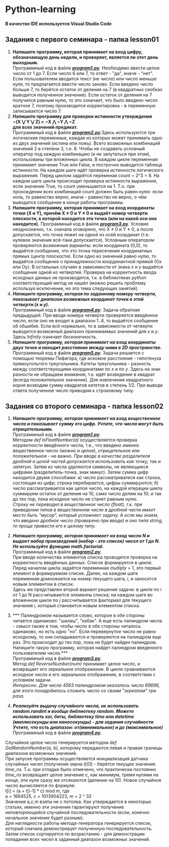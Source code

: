 # Python-learning

#### В качестве IDE используется Visual Studio Code

## Задания с первого семинара - папка lesson01

1. **Напишите программу, которая принимает на вход цифру, обозначающую день недели, и проверяет, является ли этот день выходным.**  
Программный код в файле [***program1.py***](https://github.com/dtnfktu/Python-prog/blob/master/lesson01/program1.py). Необходимо ввести целое число от 1 до 7. Если число 6 или 7, то ответ - "да", иначе - "нет". Если пользователем вводится текст (не число) или число меньше нуля, то предлагается ввести число заново. Если введено число больше 7, то берётся остаток от деления на 7 (в квадратных скобках выводится полученное значение). Если остаток от деления на 7 получился равным нулю, то это означает, что было введено число кратное 7, поэтому производится корректировка - в переменную записывается число 7.
2. **Напишите программу для проверки истинности утверждения  
¬(X ⋁ Y ⋁ Z) = ¬X ⋀ ¬Y ⋀ ¬Z  
для всех значений предикат.**  
Программный код в файле [***program2.py***](https://github.com/dtnfktu/Python-prog/blob/master/lesson01/program2.py).Здесь используются три логические переменные, каждая из которых может принимать одно из двух значений (истина или ложь). Всего возможных комбинаций значений 2 в степени 3, т.е. 8. Чтобы не создавать условный оператор под каждую комбинацию (и не запутаться при этом), использованы три вложенных цикла. В каждом цикле переменная принимает значение True или False, и построчно выводится таблица истинности. На каждом шаге идёт проверка истинности логического выражения. Перед циклом задаётся перемнная count = 2^3 = 8. На каждом шаге цикла происходит проверка истинности выражения, если значение True, то count уменьшается на 1. Т.о. при прохождении всех комбинаций count должен быть равен нулю: если ноль, то равенство верно, иначе - равенство не верно, о чём выводится сообщение в конце работы программы.
3. **Напишите программу, которая принимает на вход координаты точки (X и Y), причём X ≠ 0 и Y ≠ 0 и выдаёт номер четверти плоскости, в которой находится эта точка (или на какой оси она находится).**
Программный код в файле [***program3.py***](https://github.com/dtnfktu/Python-prog/blob/master/lesson01/program3.py). Условие неоднозначно, т.к. сначала оговорено, что X ≠ 0 и Y ≠ 0, а после допускается, что точка лежит на одной из осей координат (т.е. нулевое значение всё-таки допускается). Условным оператором проверяются возможные варианты: если координата (0,0), то выдаётся сообщение, что это точка пересечения координатных прямых (центр плоскости). Если одно из значений равно нулю, то выдаётся сообщение о принадлежности координантной прямой (Ох или Оу). В остальных случаях в зависимости от знака *х* и *у* выдаётся сообщение одной из четвертей. Проверка на корректность ввода исходных данных не производится, т.к. в библиотеках *python* соответствующий метод не нашёл (можно решить проблему используя исключение, но это тема следующих занятий). 
4. ***Напишите программу, которая по заданному номеру четверти, показывает диапазон возможных координат точек в этой четверти (x и y).***  
Программный код в файле [***program4.py***](https://github.com/dtnfktu/Python-prog/blob/master/lesson01/program4.py). Задача обратная предыдущей. При вводе номера четверти проверяется введённое число, если оно не входит в диапазон 1..4, то выдаётся сообщение об обшибке. Если всё нормально, то в зависимости от четверти выводится возможный диапазон принимаемых значений для *х* и *у*. Здесь *Infinity* означает *бесконечность*.  
5. ***Напишите программу, которая принимает на вход координаты двух точек и находит расстояние между ними в 2D пространстве.***  
Программный код в файле [***program5.py***](https://github.com/dtnfktu/Python-prog/blob/master/lesson01/program5.pyy). Задача решается с помощью теоремы Пифагора, где искомое расстояние - гипотенуза прямоугольгого треугольника. Катеты треугольника - разность между соответствующими координатами по *х* и по *у*. Здесь на знак разности не обращаем внимания, т.к. идёт возведение в квадрат (всегда положительное значение). Для извлечения квадратного корня возводим сумму квадратов катетов в степень 1/2. При выводе ответа полученное число приводим к строковому типу.

## Задания со второго семинара - папка lesson02

1. ***Напишите программу, которая принимает на вход вещественное число и показывает сумму его цифр. Учтите, что числа могут быть отрицательными.***  
Программный код в файле [***program1.py***](https://github.com/dtnfktu/Python-prog/blob/master/lesson02/program1.py).  
Методом *def IsFloatNumber(a)* осуществляется проверка корректности введённого числа, т.е., что введено именно вещественное число (можно и целое), отрицательное или положительное - не важно. *При вводе в качестве разделителя дробной и целой частей допускается использовать как точку, так и запятую.* Затем из числа удаляются символы, не являющиеся цифрами (разделитель-точка, знак минус). Затем сумма цифр находится двумя способами: а) число рассматриватеся как строка, состоящая из цифр; строка перебирается, цифры суммируются; б) число рассматривается как целое число, на каждой итерации цикла суммируем остаток от деления на 10, само число делим на 10; и так до тех пор, пока исходное число не станет равным нулю.  
*Строку не переводил в вещественное число (float), т.к. при приведении типов в вещественном числе в дробной части имеет место быть "мусор", который усложняет задачу. А если мы знаем, что введено дробное число (проверено при вводе) и оно типа string, то проще привести его к целому типу.*  
2. ***Напишите программу, которая принимает на вход число N и выдает набор произведений (набор - это список) чисел от 1 до N. Не используйте функцию math.factorial.***  
Программный код в файле [***program2.py***](https://github.com/dtnfktu/Python-prog/blob/master/lesson02/program2.py).  
При вводе количества элементов списка проводится проверка на корректность введённых данных. Список формируется в цикле. Перед началом цикла задаётся переменная *multiply* = 1, это первый элемент в формируемом списке. Далее, на каждом шаге переменная домножается на номер текущего шага, *i*, и заносится новым элементом в список.  
Здесь же представлен второй вариант решения задачи: в цикле по *i* от 1 до N рассчитываются элементы списка; на каждом шаге во вложенном цикле по *j* рассчитывается факториал для текущего значения *i*, который становится новым элементом списка.
3. *** Палиндромом называется слово, которое в обе стороны читается одинаково: "шалаш", "кабак". А еще есть палиндром числа - смысл также в том, чтобы число в обе стороны читалось одинаково, но есть одно "но". Если перевернутое число не равно исходному, то они складываются и проверяются на палиндром еще раз. Это происходит до тех пор, пока не будет найден палиндром. Напишите такую программу, которая найдет палиндром введенного пользователем числа.***  
Программный код в файле [***program3.py***](https://github.com/dtnfktu/Python-prog/blob/master/lesson02/program3.py).  
Метод *def ReverseNumber(num)* принимает целое число, и возвращает его зеркальное отображение. В цикле сравниваются исходное число и его зеркальное отображение, в соответствии с условием задачи.  
*Интересно. Для числа 4563 палиндромом оказалось число 69696, для этого понадобилось сложить число со своим "зеркалом" три раза.*

4. ***Реализуйте выдачу случайного числа, не использовать random.randint и вообще библиотеку random. Можете использовать xor, биты, библиотеку time или datetime (миллисекунды или наносекунды) - для задания случайности Учтите, что есть диапазон: от(минимальное) и до (максимальное)***  
Программный код в файле [***program4.py***](https://github.com/dtnfktu/Python-prog/blob/master/lesson02/program4.py).  
 
Случайное целое число генерируется методом *def GetRandomNumber(a, b)*, которому передаются левая и правая границы диапазона возможных значений.  
При запуске программы осуществляется инициализация датчика случайных чисел (получения зерна *t[0]*) - берётся текущее значение *time_ns*. Т.к. при отладке было отмечено, что практически постоянно *time_ns* возвращает целое значение с, как минимум, тремя нулями на конце, эти нули сразу же отсекаются (деление на 10). Новое случайное число вычисляется по формуле:  
t[i] = (a + t[i-1] * c) mod m, где  
a = 1664525, c = 1013904223, m = 2 ^ 32  
Значения a,c,m взяты не с потолка. Как утверждается в некоторых статьях, именно эти значения гарантируют получение неповторяющейся случайной последовательности (если, конечно начальное значение будет разным).  
Для наглядности работы метода-генератора генерируется список, который сначала демонстрирует полученную последовательность. Затем список сортируется по возрастанию - для демонстрации попадания всех чисел в заданный диапазон возможных значений.